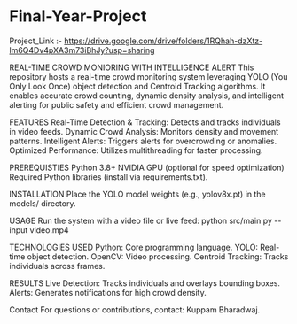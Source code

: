 # Final-Year-Project
Project_Link :- https://drive.google.com/drive/folders/1RQhah-dzXtz-lm6Q4Dv4pXA3m73iBhJy?usp=sharing


REAL-TIME CROWD MONIORING WITH INTELLIGENCE ALERT
This repository hosts a real-time crowd monitoring system leveraging YOLO (You Only Look Once) object detection and Centroid Tracking algorithms. It enables accurate crowd counting, dynamic density analysis, and intelligent alerting for public safety and efficient crowd management.

FEATURES
Real-Time Detection & Tracking: Detects and tracks individuals in video feeds.
Dynamic Crowd Analysis: Monitors density and movement patterns.
Intelligent Alerts: Triggers alerts for overcrowding or anomalies.
Optimized Performance: Utilizes multithreading for faster processing.


PREREQUISTIES
Python 3.8+
NVIDIA GPU (optional for speed optimization)
Required Python libraries (install via requirements.txt).


INSTALLATION
Place the YOLO model weights (e.g., yolov8x.pt) in the models/ directory.


USAGE
Run the system with a video file or live feed:
python src/main.py --input video.mp4


TECHNOLOGIES USED
Python: Core programming language.
YOLO: Real-time object detection.
OpenCV: Video processing.
Centroid Tracking: Tracks individuals across frames.

RESULTS
Live Detection: Tracks individuals and overlays bounding boxes.
Alerts: Generates notifications for high crowd density.

Contact
For questions or contributions, contact: Kuppam Bharadwaj.
